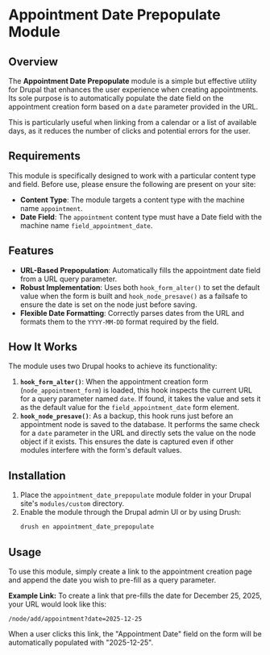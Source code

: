# Appointment Date Prepopulate Module

## Overview

The **Appointment Date Prepopulate** module is a simple but effective utility for Drupal that enhances the user experience when creating appointments. Its sole purpose is to automatically populate the date field on the appointment creation form based on a `date` parameter provided in the URL.

This is particularly useful when linking from a calendar or a list of available days, as it reduces the number of clicks and potential errors for the user.

## Requirements

This module is specifically designed to work with a particular content type and field. Before use, please ensure the following are present on your site:

* **Content Type**: The module targets a content type with the machine name `appointment`.
* **Date Field**: The `appointment` content type must have a Date field with the machine name `field_appointment_date`.

## Features

* **URL-Based Prepopulation**: Automatically fills the appointment date field from a URL query parameter.
* **Robust Implementation**: Uses both `hook_form_alter()` to set the default value when the form is built and `hook_node_presave()` as a failsafe to ensure the date is set on the node just before saving.
* **Flexible Date Formatting**: Correctly parses dates from the URL and formats them to the `YYYY-MM-DD` format required by the field.

## How It Works

The module uses two Drupal hooks to achieve its functionality:

1.  **`hook_form_alter()`**: When the appointment creation form (`node_appointment_form`) is loaded, this hook inspects the current URL for a query parameter named `date`. If found, it takes the value and sets it as the default value for the `field_appointment_date` form element.
2.  **`hook_node_presave()`**: As a backup, this hook runs just before an appointment node is saved to the database. It performs the same check for a `date` parameter in the URL and directly sets the value on the node object if it exists. This ensures the date is captured even if other modules interfere with the form's default values.

## Installation

1.  Place the `appointment_date_prepopulate` module folder in your Drupal site's `modules/custom` directory.
2.  Enable the module through the Drupal admin UI or by using Drush:
    ```sh
    drush en appointment_date_prepopulate
    ```

## Usage

To use this module, simply create a link to the appointment creation page and append the date you wish to pre-fill as a query parameter.

**Example Link:**
To create a link that pre-fills the date for December 25, 2025, your URL would look like this:

`/node/add/appointment?date=2025-12-25`

When a user clicks this link, the "Appointment Date" field on the form will be automatically populated with "2025-12-25".

